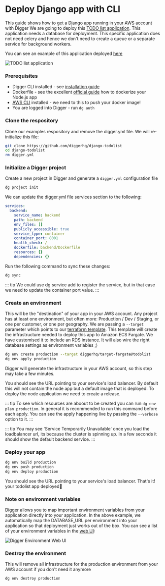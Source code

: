 # Deploy Django app with CLI

This guide shows how to get a Django app running in your AWS account with Digger
We are going to deploy this [TODO list application](https://github.com/diggerhq/django-todolist). This application needs a database for deployment. This specific application does not need celery and hence we don't need to create a queue or a separate service for background workers.

You can see an example of this application deployed [here](https://todo-example.dggr.app/)

![TODO list application](https://i.imgur.com/lWZFxjn.png)

### Prerequisites

- Digger CLI installed - see [installation guide](/getting-started/installation.html)
- Dockerfile - see the excellent [official guide](https://nodejs.org/en/docs/guides/nodejs-docker-webapp/) how to dockerize your Node.js app
- [AWS CLI](https://docs.aws.amazon.com/cli/latest/userguide/install-cliv2.html) installed - we need to this to push your docker image!
- You are logged into Digger - run `dg auth`

### Clone the respository

Clone our examples respository and remove the digger.yml file. We will re-initialize this file:

```bash
git clone https://github.com/diggerhq/django-todolist
cd django-todolist
rm digger.yml
```

### Initialize a Digger project

Create a new project in Digger and generate a `digger.yml` configuration file

```bash
dg project init
```

We can update the digger.yml file services section to the following:

```yaml
services:
  backend:
    service_name: backend
    path: backend
    env_files: []
    publicly_accessible: true
    service_type: container
    container_port: 8001
    health_check: /
    dockerfile: backend/Dockerfile
    resources: {}
    dependencies: {}
```

Run the following command to sync these changes:

```bash
dg sync
```

::: tip
We could use dg service add to register the service, but in that case we need to update the container port value.
:::

### Create an environment

This will be the "destination" of your app in your AWS account. Any project has at least one environment, but often more: Production / Dev / Staging, or one per customer, or one per geography. We are passing a `--target` parameter which points to our [terraform template](https://github.com/diggerhq/target-fargate/tree/todolist). This template will create the infrastructure needed to deploy this app to Amazon ECS Fargate. We have customised it to include an RDS instance. It will also wire the right database settings as environment variables ;)

```bash
dg env create production --target diggerhq/target-fargate@todolist
dg env apply production
```

Digger will generate the infrastructure in your AWS account, so this step may take a few minutes.

You should see the URL pointing to your service's load balancer. By default this will not contain the node app but a default image that is deployed. To deploy the node application we need to create a release.

::: tip
To see which resources are aboout to be created you can run `dg env plan production`. In general it is recommended to run this command before each apply. You can see the apply happening live by passing the `--verbose` option to it.
:::

::: tip
You may see 'Service Temporarily Unavailable' once you load the loadbalancer url, its because the cluster is spinning up. In a few seconds it should show the default backend service.
:::

### Deploy your app

```bash
dg env build production
dg env push production
dg env deploy production
```

You should see the URL pointing to your service's load balancer. That's it! your todolist app deployed🙂

### Note on environment variables

Digger allows you to map important environment variables from your application directly into your application. In the above example, we automatically map the DATABASE_URL per environment into your application so that deployment just works out of the box. You can see a list of your environment variables in the [web UI](https://app.digger.dev/):

![Digger Environment Web UI](https://i.imgur.com/MhLYXT3.png)

### Destroy the environment

This will remove all infrastructure for the production environment from your AWS account if you don't need it anymore

```bash
dg env destroy production
```
